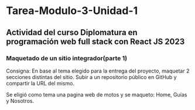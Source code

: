 # Tarea-Modulo-3-Unidad-1

## Actividad del curso Diplomatura en programación web full stack con React JS 2023

### Maquetado de un sitio integrador(parte 1)

Consigna:
En base al tema elegido para la entrega del proyecto, maquetar 2 secciones distintas del sitio.
Subir a un repositorio público en GitHub y compartir la URL del mismo.

Se eligió como tema una pagina web de motos y se maqueto: Home, Guías y Nosotros.

